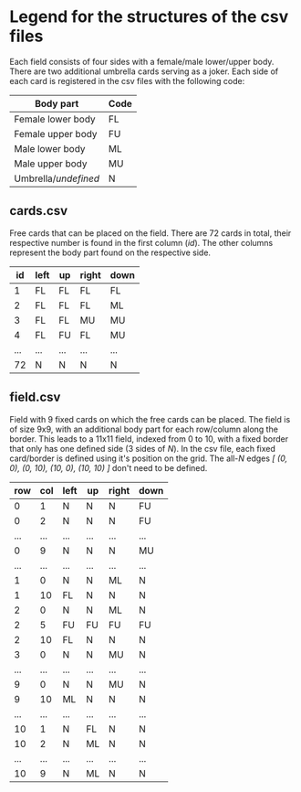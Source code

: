 # Legend for the structures of the csv files

Each field consists of four sides with a female/male lower/upper body. There are
two additional umbrella cards serving as a joker. Each side of each card is
registered in the csv files with the following code:

| Body part            | Code |
| -------------------- | ---- |
| Female lower body    | FL   |
| Female upper body    | FU   |
| Male lower body      | ML   |
| Male upper body      | MU   |
| Umbrella/_undefined_ | N    |


## cards.csv

Free cards that can be placed on the field. There are 72 cards in total, their
respective number is found in the first column (_id_). The other columns
represent the body part found on the respective side.

| id  | left | up  | right | down |
| --- | ---- | --- | ----- | ---- |
| 1   | FL   | FL  | FL    | FL   |
| 2   | FL   | FL  | FL    | ML   |
| 3   | FL   | FL  | MU    | MU   |
| 4   | FL   | FU  | FL    | MU   |
| ... | ...  | ... | ...   | ...  |
| 72  | N    | N   | N     | N    |


## field.csv

Field with 9 fixed cards on which the free cards can be placed. The field is of
size 9x9, with an additional body part for each row/column along the border.
This leads to a 11x11 field, indexed from 0 to 10, with a fixed border that only
has one defined side (3 sides of _N_). In the csv file, each fixed card/border
is defined using it's position on the grid. The all-_N_ edges _[ (0, 0), (0,
10), (10, 0), (10, 10) ]_ don't need to be defined.

| row | col | left | up  | right | down |
| --- | --- | ---- | --- | ----- | ---- |
| 0   | 1   | N    | N   | N     | FU   |
| 0   | 2   | N    | N   | N     | FU   |
| ... | ... | ...  | ... | ...   | ...  |
| 0   | 9   | N    | N   | N     | MU   |
| ... | ... | ...  | ... | ...   | ...  |
| 1   | 0   | N    | N   | ML    | N    |
| 1   | 10  | FL   | N   | N     | N    |
| 2   | 0   | N    | N   | ML    | N    |
| 2   | 5   | FU   | FU  | FU    | FU   |
| 2   | 10  | FL   | N   | N     | N    |
| 3   | 0   | N    | N   | MU    | N    |
| ... | ... | ...  | ... | ...   | ...  |
| 9   | 0   | N    | N   | MU    | N    |
| 9   | 10  | ML   | N   | N     | N    |
| ... | ... | ...  | ... | ...   | ...  |
| 10  | 1   | N    | FL  | N     | N    |
| 10  | 2   | N    | ML  | N     | N    |
| ... | ... | ...  | ... | ...   | ...  |
| 10  | 9   | N    | ML  | N     | N    |
